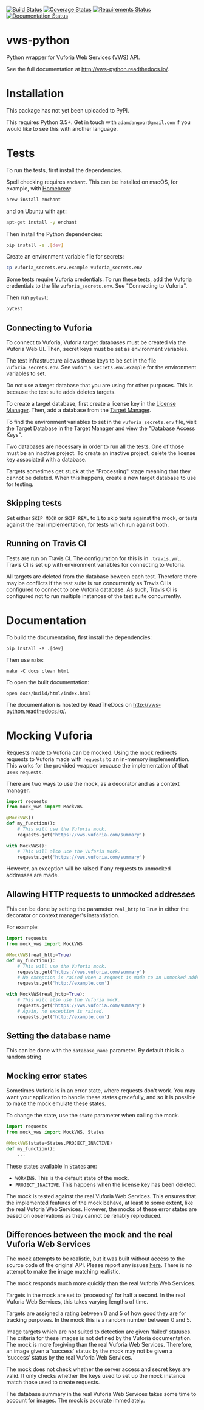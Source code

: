 [![Build Status](https://travis-ci.org/adamtheturtle/vws-python.svg?branch=master)](https://travis-ci.org/adamtheturtle/vws-python)
[![Coverage Status](https://coveralls.io/repos/github/adamtheturtle/vws-python/badge.svg)](https://coveralls.io/github/adamtheturtle/vws-python)
[![Requirements Status](https://requires.io/github/adamtheturtle/vws-python/requirements.svg?branch=master)](https://requires.io/github/adamtheturtle/vws-python/requirements/?branch=master)
[![Documentation Status](https://readthedocs.org/projects/vws-python/badge/?version=latest)](http://vws-python.readthedocs.io/en/latest/?badge=latest)

# vws-python

Python wrapper for Vuforia Web Services (VWS) API.

See the full documentation at <http://vws-python.readthedocs.io/>.

# Installation

This package has not yet been uploaded to PyPI.

This requires Python 3.5+.
Get in touch with `adamdangoor@gmail.com` if you would like to see this with another language.

# Tests

To run the tests, first install the dependencies.

Spell checking requires `enchant`.
This can be installed on macOS, for example, with [Homebrew](http://brew.sh):

```sh
brew install enchant
```

and on Ubuntu with `apt`:

```sh
apt-get install -y enchant
```

Then install the Python dependencies:

```sh
pip install -e .[dev]
```

Create an environment variable file for secrets:

```sh
cp vuforia_secrets.env.example vuforia_secrets.env
```

Some tests require Vuforia credentials.
To run these tests, add the Vuforia credentials to the file `vuforia_secrets.env`.
See "Connecting to Vuforia".

Then run `pytest`:

```sh
pytest
```

## Connecting to Vuforia

To connect to Vuforia,
Vuforia target databases must be created via the Vuforia Web UI.
Then, secret keys must be set as environment variables.

The test infrastructure allows those keys to be set in the file `vuforia_secrets.env`.
See `vuforia_secrets.env.example` for the environment variables to set.

Do not use a target database that you are using for other purposes.
This is because the test suite adds deletes targets.

To create a target database, first create a license key in the [License Manager](https://developer.vuforia.com/targetmanager/licenseManager/licenseListing).
Then, add a database from the [Target Manager](https://developer.vuforia.com/targetmanager).

To find the environment variables to set in the `vuforia_secrets.env` file,
visit the Target Database in the Target Manager and view the "Database Access Keys".

Two databases are necessary in order to run all the tests.
One of those must be an inactive project.
To create an inactive project, delete the license key associated with a database.

Targets sometimes get stuck at the "Processing" stage meaning that they cannot be deleted.
When this happens, create a new target database to use for testing.

## Skipping tests

Set either `SKIP_MOCK` or `SKIP_REAL` to `1` to skip tests against the mock, or tests against the real implementation, for tests which run against both.

## Running on Travis CI

Tests are run on Travis CI.
The configuration for this is in `.travis.yml`.
Travis CI is set up with environment variables for connecting to Vuforia.

All targets are deleted from the database beween each test.
Therefore there may be conflicts if the test suite is run concurrently as Travis CI is configured to connect to one Vuforia database.
As such, Travis CI is configured not to run multiple instances of the test suite concurrently.

# Documentation

To build the documentation, first install the dependencies:

    pip install -e .[dev]

Then use `make`:

    make -C docs clean html

To open the built documentation:

    open docs/build/html/index.html

The documentation is hosted by ReadTheDocs on <http://vws-python.readthedocs.io/>.

# Mocking Vuforia

Requests made to Vuforia can be mocked.
Using the mock redirects requests to Vuforia made with `requests` to an in-memory implementation.
This works for the provided wrapper because the implementation of that uses `requests`.

There are two ways to use the mock, as a decorator and as a context manager.

```python
import requests
from mock_vws import MockVWS

@MockVWS()
def my_function():
    # This will use the Vuforia mock.
    requests.get('https://vws.vuforia.com/summary')

with MockVWS():
    # This will also use the Vuforia mock.
    requests.get('https://vws.vuforia.com/summary')
```

However, an exception will be raised if any requests to unmocked addresses are made.

## Allowing HTTP requests to unmocked addresses

This can be done by setting the parameter `real_http` to `True` in either the decorator or context manager's instantiation.

For example:

```python
import requests
from mock_vws import MockVWS

@MockVWS(real_http=True)
def my_function():
    # This will use the Vuforia mock.
    requests.get('https://vws.vuforia.com/summary')
    # No exception is raised when a request is made to an unmocked address.
    requests.get('http://example.com')

with MockVWS(real_http=True):
    # This will also use the Vuforia mock.
    requests.get('https://vws.vuforia.com/summary')
    # Again, no exception is raised.
    requests.get('http://example.com')
```

## Setting the database name

This can be done with the `database_name` parameter.
By default this is a random string.

## Mocking error states

Sometimes Vuforia is in an error state, where requests don't work.
You may want your application to handle these states gracefully, and so it is possible to make the mock emulate these states.

To change the state, use the `state` parameter when calling the mock.

```python
import requests
from mock_vws import MockVWS, States

@MockVWS(state=States.PROJECT_INACTIVE)
def my_function():
    ...
```

These states available in `States` are:

* `WORKING`.
  This is the default state of the mock.
* `PROJECT_INACTIVE`.
  This happens when the license key has been deleted.

The mock is tested against the real Vuforia Web Services.
This ensures that the implemented features of the mock behave, at least to some extent, like the real Vuforia Web Services.
However, the mocks of these error states are based on observations as they cannot be reliably reproduced.

## Differences between the mock and the real Vuforia Web Services

The mock attempts to be realistic, but it was built without access to the source code of the original API.
Please report any issues [here](https://github.com/adamtheturtle/vws-python/issues).
There is no attempt to make the image matching realistic.

The mock responds much more quickly than the real Vuforia Web Services.

Targets in the mock are set to 'processing' for half a second.
In the real Vuforia Web Services, this takes varying lengths of time.

Targets are assigned a rating between 0 and 5 of how good they are for tracking purposes.
In the mock this is a random number between 0 and 5.

Image targets which are not suited to detection are given 'failed' statuses.
The criteria for these images is not defined by the Vuforia documentation.
The mock is more forgiving than the real Vuforia Web Services.
Therefore, an image given a 'success' status by the mock may not be given a 'success' status by the real Vuforia Web Services.

The mock does not check whether the server access and secret keys are valid.
It only checks whether the keys used to set up the mock instance match those used to create requests.

The database summary in the real Vuforia Web Services takes some time to account for images.
The mock is accurate immediately.
